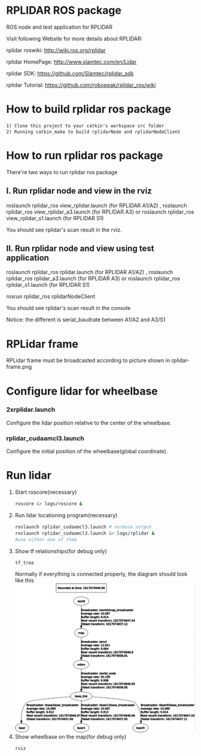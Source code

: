 RPLIDAR ROS package
=====================================================================

ROS node and test application for RPLIDAR

Visit following Website for more details about RPLIDAR:

rplidar roswiki: http://wiki.ros.org/rplidar

rplidar HomePage:   http://www.slamtec.com/en/Lidar

rplidar SDK: https://github.com/Slamtec/rplidar_sdk

rplidar Tutorial:  https://github.com/robopeak/rplidar_ros/wiki

How to build rplidar ros package
=====================================================================
    1) Clone this project to your catkin's workspace src folder
    2) Running catkin_make to build rplidarNode and rplidarNodeClient

How to run rplidar ros package
=====================================================================
There're two ways to run rplidar ros package

I. Run rplidar node and view in the rviz
------------------------------------------------------------
roslaunch rplidar_ros view_rplidar.launch (for RPLIDAR A1/A2)
,
roslaunch rplidar_ros view_rplidar_a3.launch (for RPLIDAR A3)
or
roslaunch rplidar_ros view_rplidar_s1.launch (for RPLIDAR S1)

You should see rplidar's scan result in the rviz.

II. Run rplidar node and view using test application
------------------------------------------------------------
roslaunch rplidar_ros rplidar.launch (for RPLIDAR A1/A2)
,
roslaunch rplidar_ros rplidar_a3.launch (for RPLIDAR A3)
or
roslaunch rplidar_ros rplidar_s1.launch (for RPLIDAR S1)

rosrun rplidar_ros rplidarNodeClient

You should see rplidar's scan result in the console

Notice: the different is serial_baudrate between A1/A2 and A3/S1

RPLidar frame
=====================================================================
RPLidar frame must be broadcasted according to picture shown in rplidar-frame.png

# Configure lidar for wheelbase
### 2xrplidar.launch 
Configure the lidar position relative to the center of the wheelbase.
### rplidar_cudaamcl3.launch
Configure the initial position of the wheelbase(global coordinate).

# Run lidar
1. Start roscore(necessary)
    ```bash
    roscore &> logs/roscore &
    ```
2. Run lidar locationing program(necessary)
    ```bash
    roslaunch rplidar_cudaamcl3.launch # verbose output
    roslaunch rplidar_cudaamcl3.launch &> logs/rplidar & 
    #use either one of them
    ```
3. Show tf relationships(for debug only)
    ```bash
    tf_tree
    ```
    Normally if everything is connected properly, the diagram should look like this
    ![](frames.png)
3. Show wheelbase on the map(for debug only)
    ```bash
    rviz
    ```
    